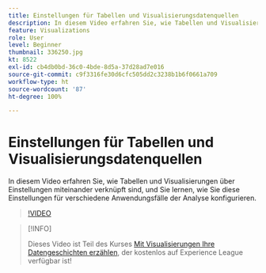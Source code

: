 ```yaml
---
title: Einstellungen für Tabellen und Visualisierungsdatenquellen
description: In diesem Video erfahren Sie, wie Tabellen und Visualisierungen über Einstellungen miteinander verknüpft sind, und Sie lernen, wie Sie diese Einstellungen für verschiedene Anwendungsfälle der Analyse konfigurieren.
feature: Visualizations
role: User
level: Beginner
thumbnail: 336250.jpg
kt: 8522
exl-id: cb4db0bd-36c0-4bde-8d5a-37d28ad7e016
source-git-commit: c9f3316fe30d6cfc505dd2c3238b1b6f0661a709
workflow-type: ht
source-wordcount: '87'
ht-degree: 100%

---
```


# Einstellungen für Tabellen und Visualisierungsdatenquellen

In diesem Video erfahren Sie, wie Tabellen und Visualisierungen über Einstellungen miteinander verknüpft sind, und Sie lernen, wie Sie diese Einstellungen für verschiedene Anwendungsfälle der Analyse konfigurieren.

>[!VIDEO](https://video.tv.adobe.com/v/336250/?quality=12&learn=on)

>[!INFO]
>
> Dieses Video ist Teil des Kurses [Mit Visualisierungen Ihre Datengeschichten erzählen](https://experienceleague.adobe.com/?recommended=Analytics-U-1-2021.1.visualizations&amp;lang=de), der kostenlos auf Experience League verfügbar ist!
